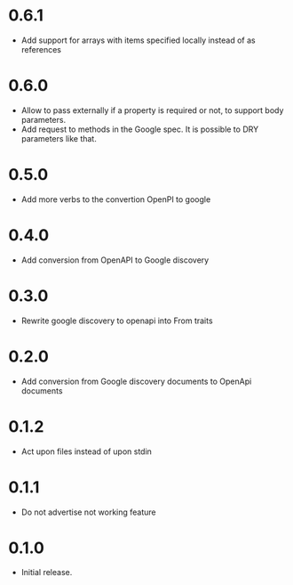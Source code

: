 # 0.6.1
* Add support for arrays with items specified locally instead of as
  references

# 0.6.0
* Allow to pass externally if a property is required or not, to support body parameters.
* Add request to methods in the Google spec. It is possible to DRY parameters like that.

# 0.5.0
* Add more verbs to the convertion OpenPI to google

# 0.4.0
* Add conversion from OpenAPI to Google discovery

# 0.3.0
* Rewrite google discovery to openapi into From traits

# 0.2.0
* Add conversion from Google discovery documents to OpenApi documents

# 0.1.2
* Act upon files instead of upon stdin

# 0.1.1
* Do not advertise not working feature

# 0.1.0
* Initial release.
